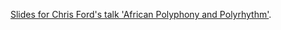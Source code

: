 [Slides for Chris Ford's talk 'African Polyphony and Polyrhythm'](https://ctford.github.io/african-polyphony-and-polyrhythm).
